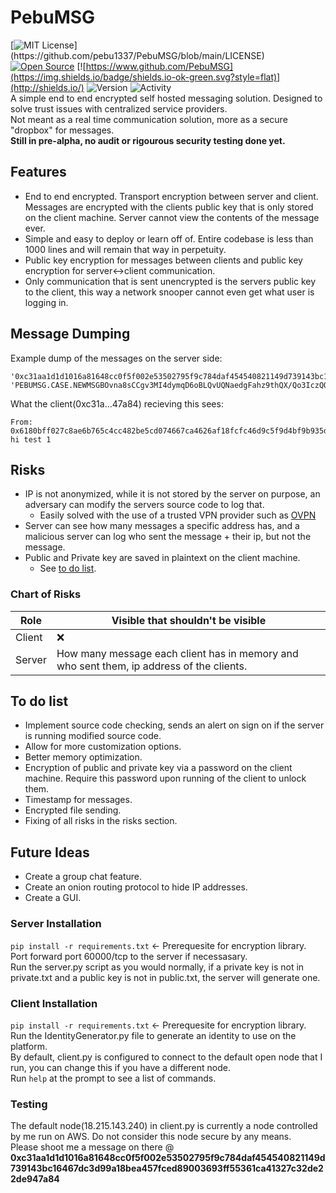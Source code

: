 # PebuMSG
[![MIT License](https://img.shields.io/apm/l/atomic-design-ui.svg?)](https://github.com/pebu1337/PebuMSG/blob/main/LICENSE) [![Open Source](https://badges.frapsoft.com/os/v1/open-source.svg?v=103)](https://opensource.org/) [![https://www.github.com/PebuMSG](https://img.shields.io/badge/shields.io-ok-green.svg?style=flat)](http://shields.io/) ![Version](https://badge.fury.io/gh/tterb%2FHyde.svg) ![Activity](https://img.shields.io/github/commit-activity/m/pebu1337/pebumsg?style=plastic)<br>
A simple end to end encrypted self hosted messaging solution. Designed to solve trust issues with centralized service providers. <br>
Not meant as a real time communication solution, more as a secure "dropbox" for messages. <br>
<b/>Still in pre-alpha, no audit or rigourous security testing done yet.</b>
## Features
* End to end encrypted. Transport encryption between server and client. Messages are encrypted with the clients public key that is only stored on the client machine. Server cannot view the contents of the message ever.
* Simple and easy to deploy or learn off of. Entire codebase is less than 1000 lines and will remain that way in perpetuity. 
* Public key encryption for messages between clients and public key encryption for server<->client communication. 
* Only communication that is sent unencrypted is the servers public key to the client, this way a network snooper cannot even get what user is logging in.
## Message Dumping
Example dump of the messages on the server side: <br>
```
'0xc31aa1d1d1016a81648cc0f5f002e53502795f9c784daf454540821149d739143bc16467dc3d99a18bea457fced89003693ff55361ca41327c32de22de947a84': 
'PEBUMSG.CASE.NEWMSGBOvna8sCCgv3MI4dymqD6oBLQvUQNaedgFahz9thQX/Qo3IczQOjBC2mdt/4oEJPtcqkGQh1FKWnHDvqAqwgYNXtTnXc+J21c+SZ0XSCCnOF3FG9OwlXKsU4FqRk4mrhaIT9z9zGdY/TXEyQHD4ZeFEBkcgC2/hjQFKlFHMPg5XPBiowAdPSPC+87vwQrWZXOcJJmKD+dO2KCGqdtzFsM3iR/vLXcJzaIex8o56N1/dMbYWJhAJZ4oI14A3Q9FfhCd+X0wlKfXz4D1OL3BngGb8JAGyY/HXaeOfPp0o6ymWbHr6y3mm6WlLwRPg='}
```
What the client(0xc31a...47a84) recieving this sees: <br>
```
From: 0x6180bff027c8ae6b765c4cc482be5cd074667ca4626af18fcfc46d9c5f9d4bf9b935df90f606b58eb5fc33f799d8b792503a5cbe407a8ed845608805543f1350
hi test 1 
```
## Risks
* IP is not anonymized, while it is not stored by the server on purpose, an adversary can modify the servers source code to log that.
  * Easily solved with the use of a trusted VPN provider such as [OVPN](https://www.ovpn.com)
* Server can see how many messages a specific address has, and a malicious server can log who sent the message + their ip, but not the message. 
* Public and Private key are saved in plaintext on the client machine.
  * See [to do list](https://github.com/pebu1337/PebuMSG/blob/main/README.md#to-do-list). <a/><br>

### Chart of Risks
| Role    | Visible that shouldn't be visible                                                                                                         |
| ------- | ----------------------------------------------------------------------------------------------------------------------------------------- |
| Client  |      :x:                                 |
| Server  | How many message each client has in memory and who sent them, ip address of the clients.  |
## To do list
* Implement source code checking, sends an alert on sign on if the server is running modified source code.
* Allow for more customization options.
* Better memory optimization.
* Encryption of public and private key via a password on the client machine. Require this password upon running of the client to unlock them.
* Timestamp for messages.
* Encrypted file sending.
* Fixing of all risks in the risks section.
## Future Ideas
* Create a group chat feature.
* Create an onion routing protocol to hide IP addresses. 
* Create a GUI.
### Server Installation
```pip install -r requirements.txt``` <- Prerequesite for encryption library. <br>
Port forward port 60000/tcp to the server if necessasary. <br>
Run the server.py script as you would normally, if a private key is not in private.txt and a public key is not in public.txt, the server will generate one. <br>
### Client Installation
```pip install -r requirements.txt``` <- Prerequesite for encryption library. <br>
Run the IdentityGenerator.py file to generate an identity to use on the platform. <br>
By default, client.py is configured to connect to the default open node that I run, you can change this if you have a different node. <br>
Run ```help``` at the prompt to see a list of commands. 
### Testing 
The default node(18.215.143.240) in client.py is currently a node controlled by me run on AWS. Do not consider this node secure by any means. <br>
Please shoot me a message on there @  <b/>0xc31aa1d1d1016a81648cc0f5f002e53502795f9c784daf454540821149d739143bc16467dc3d99a18bea457fced89003693ff55361ca41327c32de22de947a84</b>
